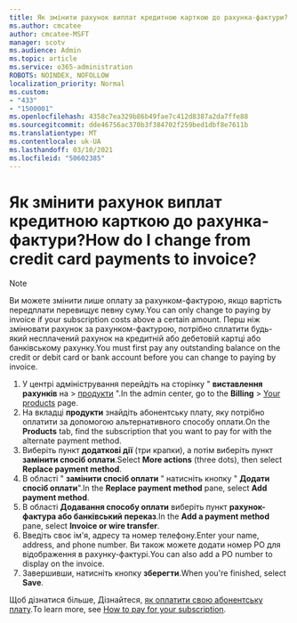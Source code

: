 ```yaml
---
title: Як змінити рахунок виплат кредитною карткою до рахунка-фактури?
ms.author: cmcatee
author: cmcatee-MSFT
manager: scotv
ms.audience: Admin
ms.topic: article
ms.service: o365-administration
ROBOTS: NOINDEX, NOFOLLOW
localization_priority: Normal
ms.custom:
- "433"
- "1500001"
ms.openlocfilehash: 4358c7ea329b86b49fae7c412d8387a2da7ffe88
ms.sourcegitcommit: dde46756ac370b3f384702f259bed1dbf8e7611b
ms.translationtype: MT
ms.contentlocale: uk-UA
ms.lasthandoff: 03/10/2021
ms.locfileid: "50602385"
---
```

# <a name="how-do-i-change-from-credit-card-payments-to-invoice"></a><span data-ttu-id="a35b3-102">Як змінити рахунок виплат кредитною карткою до рахунка-фактури?</span><span class="sxs-lookup"><span data-stu-id="a35b3-102">How do I change from credit card payments to invoice?</span></span>

> [!NOTE]
> <span data-ttu-id="a35b3-103">Ви можете змінити лише оплату за рахунком-фактурою, якщо вартість передплати перевищує певну суму.</span><span class="sxs-lookup"><span data-stu-id="a35b3-103">You can only change to paying by invoice if your subscription costs above a certain amount.</span></span> <span data-ttu-id="a35b3-104">Перш ніж змінювати рахунок за рахунком-фактурою, потрібно сплатити будь-який несплачений рахунок на кредитній або дебетовій картці або банківському рахунку.</span><span class="sxs-lookup"><span data-stu-id="a35b3-104">You must first pay any outstanding balance on the credit or debit card or bank account before you can change to paying by invoice.</span></span>

1. <span data-ttu-id="a35b3-105">У центрі адміністрування перейдіть на сторінку " **виставлення рахунків** на  >  [продукти](https://go.microsoft.com/fwlink/p/?linkid=842054) ".</span><span class="sxs-lookup"><span data-stu-id="a35b3-105">In the admin center, go to the **Billing** > [Your products](https://go.microsoft.com/fwlink/p/?linkid=842054) page.</span></span>
2. <span data-ttu-id="a35b3-106">На вкладці **продукти** знайдіть абонентську плату, яку потрібно оплатити за допомогою альтернативного способу оплати.</span><span class="sxs-lookup"><span data-stu-id="a35b3-106">On the **Products** tab, find the subscription that you want to pay for with the alternate payment method.</span></span>
3. <span data-ttu-id="a35b3-107">Виберіть пункт **додаткові дії** (три крапки), а потім виберіть пункт **замінити спосіб оплати**.</span><span class="sxs-lookup"><span data-stu-id="a35b3-107">Select **More actions** (three dots), then select **Replace payment method**.</span></span>
4. <span data-ttu-id="a35b3-108">В області " **замінити спосіб оплати** " натисніть кнопку " **Додати спосіб оплати**".</span><span class="sxs-lookup"><span data-stu-id="a35b3-108">In the **Replace payment method** pane, select **Add payment method**.</span></span>
5. <span data-ttu-id="a35b3-109">В області **Додавання способу оплати** виберіть пункт **рахунок-фактура або банківський переказ**.</span><span class="sxs-lookup"><span data-stu-id="a35b3-109">In the **Add a payment method** pane, select **Invoice or wire transfer**.</span></span>
6. <span data-ttu-id="a35b3-110">Введіть своє ім'я, адресу та номер телефону.</span><span class="sxs-lookup"><span data-stu-id="a35b3-110">Enter your name, address, and phone number.</span></span> <span data-ttu-id="a35b3-111">Ви також можете додати номер PO для відображення в рахунку-фактурі.</span><span class="sxs-lookup"><span data-stu-id="a35b3-111">You can also add a PO number to display on the invoice.</span></span>
7. <span data-ttu-id="a35b3-112">Завершивши, натисніть кнопку **зберегти**.</span><span class="sxs-lookup"><span data-stu-id="a35b3-112">When you're finished, select **Save**.</span></span>

<span data-ttu-id="a35b3-113">Щоб дізнатися більше, Дізнайтеся, [як оплатити свою абонентську плату](https://docs.microsoft.com/microsoft-365/commerce/billing-and-payments/pay-for-your-subscription).</span><span class="sxs-lookup"><span data-stu-id="a35b3-113">To learn more, see [How to pay for your subscription](https://docs.microsoft.com/microsoft-365/commerce/billing-and-payments/pay-for-your-subscription).</span></span>